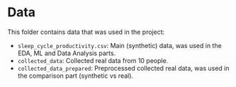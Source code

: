# Data
This folder contains data that was used in the project:
* `sleep_cycle_productivity.csv`: Main (synthetic) data, was used in the EDA, ML and Data Analysis parts.
* `collected_data`: Collected real data from 10 people.
* `collected_data_prepared`: Preprocessed collected real data, was used in the comparison part (synthetic vs real).
